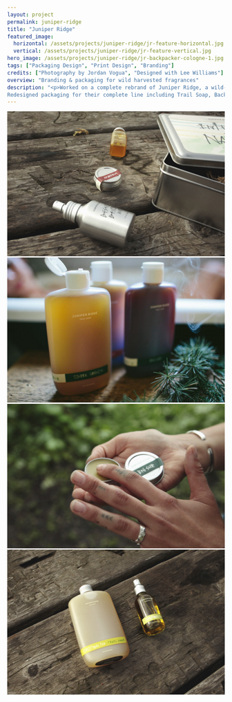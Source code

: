 ```yaml
---
layout: project
permalink: juniper-ridge
title: "Juniper Ridge"
featured_image:
  horizontal: /assets/projects/juniper-ridge/jr-feature-horizontal.jpg
  vertical: /assets/projects/juniper-ridge/jr-feature-vertical.jpg
hero_image: /assets/projects/juniper-ridge/jr-backpacker-cologne-1.jpg
tags: ["Packaging Design", "Print Design", "Branding"]
credits: ["Photography by Jordan Vogua", "Designed with Lee Williams"]
overview: "Branding & packaging for wild harvested fragrances"
description: "<p>Worked on a complete rebrand of Juniper Ridge, a wild-harvested fragrance company, to visually unify their brand.
Redesigned packaging for their complete line including Trail Soap, Backpacker's Cologne, Cabin Spray, Campfire Incense and Smudge's.</p>"
---
```


<div class="grid">
  <div class="grid__col-12">
    <img src="/assets/projects/juniper-ridge/jr-box-set-1.jpg" />
  </div>
</div>

<div class="full-bleed">
  <img src="/assets/projects/juniper-ridge/jr-soaps.jpg"/>
</div>

<div class="grid">
  <div class="grid__col-12">
    <img src="/assets/projects/juniper-ridge/jr-trail-resin-cologne-big-sur-1.jpg" />
  </div>
</div>

<div class="grid">
  <div class="grid__col-12 grid__col--bleed-bottom">
    <img src="/assets/projects/juniper-ridge/jr-christmas-fur-set-1.jpg" />
  </div>
</div>